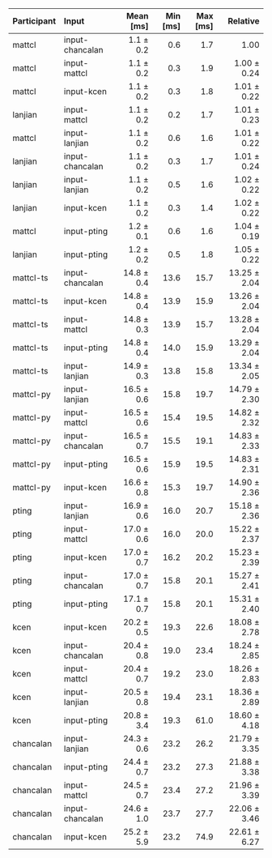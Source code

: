 | Participant | Input | Mean [ms] | Min [ms] | Max [ms] | Relative |
|:---|:---|---:|---:|---:|---:|
| mattcl | input-chancalan | 1.1 ± 0.2 | 0.6 | 1.7 | 1.00 |
| mattcl | input-mattcl | 1.1 ± 0.2 | 0.3 | 1.9 | 1.00 ± 0.24 |
| mattcl | input-kcen | 1.1 ± 0.2 | 0.3 | 1.8 | 1.01 ± 0.22 |
| lanjian | input-mattcl | 1.1 ± 0.2 | 0.2 | 1.7 | 1.01 ± 0.23 |
| mattcl | input-lanjian | 1.1 ± 0.2 | 0.6 | 1.6 | 1.01 ± 0.22 |
| lanjian | input-chancalan | 1.1 ± 0.2 | 0.3 | 1.7 | 1.01 ± 0.24 |
| lanjian | input-lanjian | 1.1 ± 0.2 | 0.5 | 1.6 | 1.02 ± 0.22 |
| lanjian | input-kcen | 1.1 ± 0.2 | 0.3 | 1.4 | 1.02 ± 0.22 |
| mattcl | input-pting | 1.2 ± 0.1 | 0.6 | 1.6 | 1.04 ± 0.19 |
| lanjian | input-pting | 1.2 ± 0.2 | 0.5 | 1.8 | 1.05 ± 0.22 |
| mattcl-ts | input-chancalan | 14.8 ± 0.4 | 13.6 | 15.7 | 13.25 ± 2.04 |
| mattcl-ts | input-kcen | 14.8 ± 0.4 | 13.9 | 15.9 | 13.26 ± 2.04 |
| mattcl-ts | input-mattcl | 14.8 ± 0.3 | 13.9 | 15.7 | 13.28 ± 2.04 |
| mattcl-ts | input-pting | 14.8 ± 0.4 | 14.0 | 15.9 | 13.29 ± 2.04 |
| mattcl-ts | input-lanjian | 14.9 ± 0.3 | 13.8 | 15.8 | 13.34 ± 2.05 |
| mattcl-py | input-lanjian | 16.5 ± 0.6 | 15.8 | 19.7 | 14.79 ± 2.30 |
| mattcl-py | input-mattcl | 16.5 ± 0.6 | 15.4 | 19.5 | 14.82 ± 2.32 |
| mattcl-py | input-chancalan | 16.5 ± 0.7 | 15.5 | 19.1 | 14.83 ± 2.33 |
| mattcl-py | input-pting | 16.5 ± 0.6 | 15.9 | 19.5 | 14.83 ± 2.31 |
| mattcl-py | input-kcen | 16.6 ± 0.8 | 15.3 | 19.7 | 14.90 ± 2.36 |
| pting | input-lanjian | 16.9 ± 0.6 | 16.0 | 20.7 | 15.18 ± 2.36 |
| pting | input-mattcl | 17.0 ± 0.6 | 16.0 | 20.0 | 15.22 ± 2.37 |
| pting | input-kcen | 17.0 ± 0.7 | 16.2 | 20.2 | 15.23 ± 2.39 |
| pting | input-chancalan | 17.0 ± 0.7 | 15.8 | 20.1 | 15.27 ± 2.41 |
| pting | input-pting | 17.1 ± 0.7 | 15.8 | 20.1 | 15.31 ± 2.40 |
| kcen | input-kcen | 20.2 ± 0.5 | 19.3 | 22.6 | 18.08 ± 2.78 |
| kcen | input-chancalan | 20.4 ± 0.8 | 19.0 | 23.4 | 18.24 ± 2.85 |
| kcen | input-mattcl | 20.4 ± 0.7 | 19.2 | 23.0 | 18.26 ± 2.83 |
| kcen | input-lanjian | 20.5 ± 0.8 | 19.4 | 23.1 | 18.36 ± 2.89 |
| kcen | input-pting | 20.8 ± 3.4 | 19.3 | 61.0 | 18.60 ± 4.18 |
| chancalan | input-lanjian | 24.3 ± 0.6 | 23.2 | 26.2 | 21.79 ± 3.35 |
| chancalan | input-pting | 24.4 ± 0.7 | 23.2 | 27.3 | 21.88 ± 3.38 |
| chancalan | input-mattcl | 24.5 ± 0.7 | 23.4 | 27.2 | 21.96 ± 3.39 |
| chancalan | input-chancalan | 24.6 ± 1.0 | 23.7 | 27.7 | 22.06 ± 3.46 |
| chancalan | input-kcen | 25.2 ± 5.9 | 23.2 | 74.9 | 22.61 ± 6.27 |
